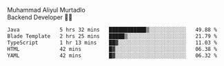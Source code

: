 Muhammad Aliyul Murtadlo
<br>
Backend Developer 👨‍💻
<br>
<!--START_SECTION:waka-->

```txt
Java             5 hrs 32 mins   ████████████▒░░░░░░░░░░░░   49.88 %
Blade Template   2 hrs 25 mins   █████▒░░░░░░░░░░░░░░░░░░░   21.79 %
TypeScript       1 hr 13 mins    ██▓░░░░░░░░░░░░░░░░░░░░░░   11.03 %
HTML             42 mins         █▓░░░░░░░░░░░░░░░░░░░░░░░   06.38 %
YAML             42 mins         █▓░░░░░░░░░░░░░░░░░░░░░░░   06.32 %
```

<!--END_SECTION:waka-->
